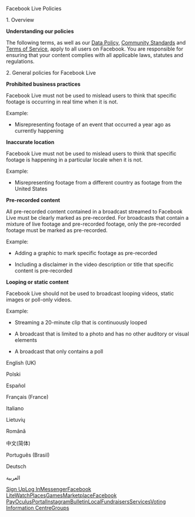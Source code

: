 Facebook Live Policies

1\. Overview

**Understanding our policies**

The following terms, as well as our [Data Policy](https://www.facebook.com/about/privacy/), [Community Standards](https://www.facebook.com/communitystandards/) and [Terms of Service](https://www.facebook.com/legal/terms), apply to all users on Facebook. You are responsible for ensuring that your content complies with all applicable laws, statutes and regulations.

2\. General policies for Facebook Live

**Prohibited business practices**

Facebook Live must not be used to mislead users to think that specific footage is occurring in real time when it is not.

Example:

*   Misrepresenting footage of an event that occurred a year ago as currently happening

**Inaccurate location**

Facebook Live must not be used to mislead users to think that specific footage is happening in a particular locale when it is not.

Example:

*   Misrepresenting footage from a different country as footage from the United States

**Pre-recorded content**

All pre-recorded content contained in a broadcast streamed to Facebook Live must be clearly marked as pre-recorded. For broadcasts that contain a mixture of live footage and pre-recorded footage, only the pre-recorded footage must be marked as pre-recorded.

Example:

*   Adding a graphic to mark specific footage as pre-recorded

*   Including a disclaimer in the video description or title that specific content is pre-recorded

**Looping or static content**

Facebook Live should not be used to broadcast looping videos, static images or poll-only videos.

Example:

*   Streaming a 20-minute clip that is continuously looped

*   A broadcast that is limited to a photo and has no other auditory or visual elements

*   A broadcast that only contains a poll

English (UK)

Polski

Español

Français (France)

Italiano

Lietuvių

Română

中文(简体)

Português (Brasil)

Deutsch

العربية

[Sign Up](https://www.facebook.com/reg/)[Log In](https://www.facebook.com/login/)[Messenger](https://l.facebook.com/l.php?u=https%3A%2F%2Fmessenger.com%2F&h=AT2qzWX57N76AoFuNZ2h61iDylRsdRyLpSCyth8aclv8IrEd5fl63MdUFG3rYJbmhgqpNzJJYXvsqVBVVp9h01VCakjhK7WPLD2RXK_84Zc2JQ_7tuVL4A6rLB7kAq5eQVOON4MzhI6Y533h6U1MJt9uC8HtSazg4U2iiQ)[Facebook Lite](https://www.facebook.com/lite/)[Watch](https://en-gb.facebook.com/watch/)[Places](https://www.facebook.com/places/)[Games](https://www.facebook.com/games/)[Marketplace](https://www.facebook.com/marketplace/)[Facebook Pay](https://pay.facebook.com/)[Oculus](https://l.facebook.com/l.php?u=https%3A%2F%2Fwww.oculus.com%2F&h=AT2qzWX57N76AoFuNZ2h61iDylRsdRyLpSCyth8aclv8IrEd5fl63MdUFG3rYJbmhgqpNzJJYXvsqVBVVp9h01VCakjhK7WPLD2RXK_84Zc2JQ_7tuVL4A6rLB7kAq5eQVOON4MzhI6Y533h6U1MJt9uC8HtSazg4U2iiQ)[Portal](https://portal.facebook.com/)[Instagram](https://l.facebook.com/l.php?u=https%3A%2F%2Fwww.instagram.com%2F&h=AT2qzWX57N76AoFuNZ2h61iDylRsdRyLpSCyth8aclv8IrEd5fl63MdUFG3rYJbmhgqpNzJJYXvsqVBVVp9h01VCakjhK7WPLD2RXK_84Zc2JQ_7tuVL4A6rLB7kAq5eQVOON4MzhI6Y533h6U1MJt9uC8HtSazg4U2iiQ)[Bulletin](https://www.bulletin.com/)[Local](https://www.facebook.com/local/lists/245019872666104/)[Fundraisers](https://www.facebook.com/fundraisers/)[Services](https://www.facebook.com/biz/directory/)[Voting Information Centre](https://www.facebook.com/votinginformationcenter/?entry_point=c2l0ZQ%3D%3D)[Groups](https://www.facebook.com/groups/explore/)